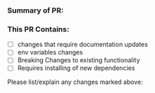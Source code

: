 <!--
⚠️ 🚨 ⚠️  STOP AND READ THIS ⚠️ 🚨 ⚠️

👆👆 check the 'base' dropdown above is the correct branch

click the 'Preview' tab above to see what this will look like when submitted

I have done the following prior to submitting this PR:
 ✔️ My code follows the style guidelines of this project
 ✔️ I have commented my code, particularly in hard-to-understand areas
 ✔️ I have made corresponding changes to the documentation and/or noted it below
 ✔️ My changes generate no new linter errors and few or no warnings
 ✔️ New and existing unit tests all pass

 ✔️ I have selected at least 1 team member to perform code review
 ✔️ The title for this PR follows the conventional commits format
 ✔️ I have added any required details below
-->

### Summary of PR:
<!-- Please include a summary of the updates in this PR here -->

### This PR Contains:
<!-- Place an x in the brackets to check the box for submission -->
<!-- - [x] it should look like this if the box is checked, see the preview tab above -->
- [ ] changes that require documentation updates
- [ ] env variables changes
- [ ] Breaking Changes to existing functionality
- [ ] Requires installing of new dependencies

Please list/explain any changes marked above: